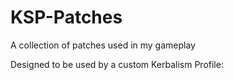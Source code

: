 # KSP-Patches
A collection of patches used in my gameplay

Designed to be used by a custom Kerbalism Profile:
